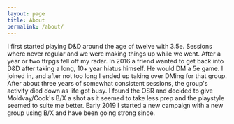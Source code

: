 ```yaml
---
layout: page
title: About
permalink: /about/
---
```


I first started playing D&D around the age of twelve with 3.5e. Sessions where never regular and we were making things up while we went. After a year or two ttrpgs fell off my radar. In 2016 a friend wanted to get back into D&D after taking a long, 10+ year hiatus himself. He would DM a 5e game. I joined in, and after not too long I ended up taking over DMing for that group. After about three years of somewhat consistent sessions, the group's activity died down as life got busy. I found the OSR and decided to give Moldvay/Cook's B/X a shot as it seemed to take less prep and the playstyle seemed to suite me better. Early 2019 I started a new campaign with a new group using B/X and have been going strong since.
